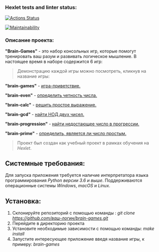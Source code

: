 ### Hexlet tests and linter status:

[![Actions Status](https://github.com/S0ldierBoy/frontend-project-44/workflows/hexlet-check/badge.svg)](https://github.com/S0ldierBoy/frontend-project-44/actions)

[![Maintainability](https://api.codeclimate.com/v1/badges/5d63266a53cfcd408a3b/maintainability)](https://codeclimate.com/github/S0ldierBoy/frontend-project-44/maintainability)

### Описание проекта:

**"Brain-Games"** - это набор консольных игр, которые помогут тренировать ваш разум и развивать логическое мышление. В настоящее время в наборе содержится 6 игр:

> Демонстрацию каждой игры можно посмотреть, кликнув на название игры:

**"brain-games"** - [игра-приветствие.](https://asciinema.org/a/r0q5GdySC7bF6lERnv0FqHh1a)

**"brain-even"** - [определить четность числа.](https://asciinema.org/a/Zf7rOiT3UitPcaP4rNXcMRZx7)

**"brain-calc"** - [решить простое выражение.](https://asciinema.org/a/KjhtkBVZIIGPesWNJ3Djj7EMH)

**"brain-gcd"** - [найти НОД двух чисел.](https://asciinema.org/a/kqU5HLvH1ErbN47GQOH1cZkdZ)

**"brain-progression"** - [найти недостающее число в прогрессии.](https://asciinema.org/a/GIyGcf0VFm4Bj4Nhls2EVhPPA)

**"brain-prime"** - [определить, является ли число простым.](https://asciinema.org/a/mQyYgIW0aljIP2uzYvF0zwtpo)

> Проект был создан как учебный проект в рамках обучения на _Hexlet_.

## Системные требования:

Для запуска приложения требуется наличие интерпретатора языка программирования _Python версии 3.6 и выше_. Поддерживаются операционные системы _Windows_, _macOS_ и _Linux_.

## Установка:

1. Склонируйте репозиторий с помощью команды : _git clone https://github.com/ваш-логин/brain-games.git_
2. Перейдите в директорию проекта
3. Установите необходимые зависимости с помощью команды: _make install_
4. Запустите интересующее приложение введя название игры, к примеру: _brain-games_
